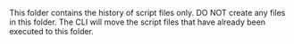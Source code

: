 This folder contains the history of script files only.
DO NOT create any files in this folder. The CLI will move the script files that have already been executed to this folder.